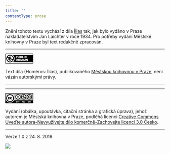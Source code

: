 ```yaml
---
title: ''
contentType: prose
---
```


Znění tohoto textu vychází z díla [Ílias](https://aleph.nkp.cz/F/?func=direct&doc_number=000943452&local_base=CNB) tak, jak bylo vydáno v Praze nakladatelstvím Jan Laichter v roce 1934. Pro potřeby vydání Městské knihovny v Praze byl text redakčně zpracován.

* * *

[![](./resources/image001.jpg)](http://creativecommons.org/publicdomain/mark/1.0/deed.cs)

Text díla (Homéros: Ílias), publikovaného [Městskou knihovnou v Praze](https://www.mlp.cz/cz/), není vázán autorskými právy.

* * *

* * *

[![](./resources/image002.jpg)](http://creativecommons.org/licenses/by-nc-sa/3.0/cz/)

Vydání (obálka, upoutávka, citační stránka a grafická úprava), jehož autorem je Městská knihovna v Praze, podléhá licenci [Creative Commons Uveďte autora-Nevyužívejte dílo komerčně-Zachovejte licenci 3.0 Česko](https://creativecommons.org/licenses/by-nc-sa/3.0/cz/).

* * *

Verze 1.0 z 24. 8. 2018.

![](../Images/image003.png)
